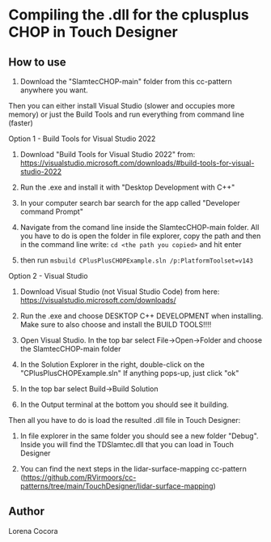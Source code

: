 # Compiling the .dll for the cplusplus CHOP in Touch Designer


## How to use

1. Download the "SlamtecCHOP-main" folder from this cc-pattern anywhere you want.


Then you can either install Visual Studio (slower and occupies more memory) or just the Build Tools and run everything from command line (faster)


Option 1 - Build Tools for Visual Studio 2022

1. Download "Build Tools for Visual Studio 2022" from: https://visualstudio.microsoft.com/downloads/#build-tools-for-visual-studio-2022

2. Run the .exe and install it with "Desktop Development with C++"

3. In your computer search bar search for the app called "Developer command Prompt"

4. Navigate from the comand line inside the SlamtecCHOP-main folder. All you have to do is open the folder in file explorer, copy the path and then in the command line write:
```cd <the path you copied>``` and hit enter

5. then run ```msbuild CPlusPlusCHOPExample.sln /p:PlatformToolset=v143```


Option 2 - Visual Studio


1. Download Visual Studio (not Visual Studio Code) from here: https://visualstudio.microsoft.com/downloads/

2. Run the .exe and choose DESKTOP C++ DEVELOPMENT when installing. Make sure to also choose and install the BUILD TOOLS!!!!

3. Open Visual Studio. In the top bar select File->Open->Folder and choose the SlamtecCHOP-main folder

4. In the Solution Explorer in the right, double-click on the "CPlusPlusCHOPExample.sln"
        If anything pops-up, just click "ok"

5. In the top bar select Build->Build Solution

6. In the Output terminal at the bottom you should see it building.


Then all you have to do is load the resulted .dll file in Touch Designer:


1. In file explorer in the same folder you should see a new folder "Debug". Inside you will find the TDSlamtec.dll that you can load in Touch Designer

2. You can find the next steps in the lidar-surface-mapping cc-pattern (https://github.com/RVirmoors/cc-patterns/tree/main/TouchDesigner/lidar-surface-mapping)

## Author
Lorena Cocora